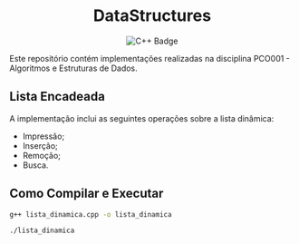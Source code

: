<h1 align="center">DataStructures</h1>
<p align="center">
  <img src="https://img.shields.io/badge/C%2B%2B-00599C?style=for-the-badge&logo=c%2B%2B&logoColor=white" alt="C++ Badge">
</p>

Este repositório contém implementações realizadas na disciplina PCO001 - Algoritmos e Estruturas de Dados.

## Lista Encadeada

A implementação inclui as seguintes operações sobre a lista dinâmica:

- Impressão;
- Inserção;
- Remoção;
- Busca.

## Como Compilar e Executar
```bash
g++ lista_dinamica.cpp -o lista_dinamica
```
```bash
./lista_dinamica
